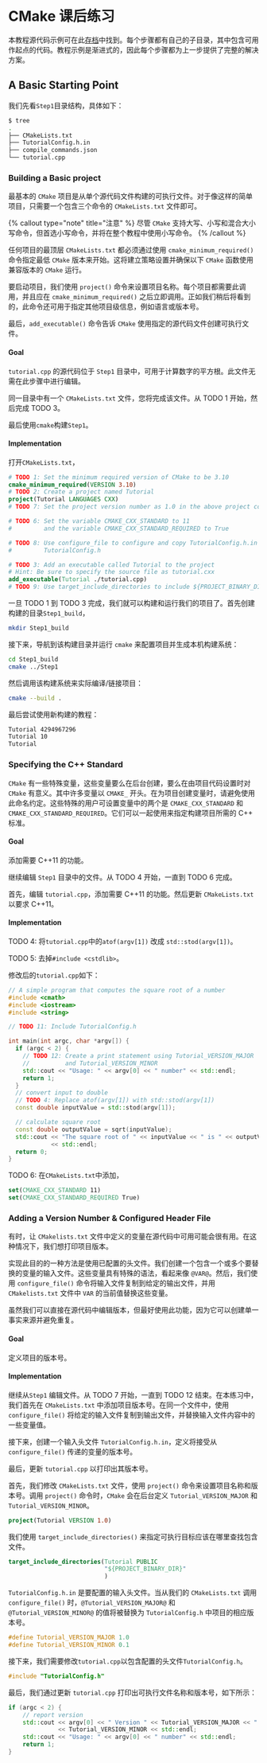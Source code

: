 # CMake 课后练习

本教程源代码示例可在此[存档](https://cmake.org/cmake/help/latest/_downloads/4faf523a74297ec7a15388124b7890c5/cmake-3.30.2-tutorial-source.zip)中找到。每个步骤都有自己的子目录，其中包含可用作起点的代码。教程示例是渐进式的，因此每个步骤都为上一步提供了完整的解决方案。

## A Basic Starting Point

我们先看`Step1`目录结构，具体如下：

```bash
$ tree
.
├── CMakeLists.txt
├── TutorialConfig.h.in
├── compile_commands.json
└── tutorial.cpp
```

### Building a Basic project

最基本的 `CMake` 项目是从单个源代码文件构建的可执行文件。对于像这样的简单项目，只需要一个包含三个命令的 `CMakeLists.txt` 文件即可。

{% callout type="note" title="注意" %}
尽管 `CMake` 支持大写、小写和混合大小写命令，但首选小写命令，并将在整个教程中使用小写命令。
{% /callout %}

任何项目的最顶层 `CMakeLists.txt` 都必须通过使用 `cmake_minimum_required()` 命令指定最低 `CMake` 版本来开始。这将建立策略设置并确保以下 `CMake` 函数使用兼容版本的 `CMake` 运行。

要启动项目，我们使用 `project()` 命令来设置项目名称。每个项目都需要此调用，并且应在 `cmake_minimum_required()` 之后立即调用。正如我们稍后将看到的，此命令还可用于指定其他项目级信息，例如语言或版本号。

最后，`add_executable()` 命令告诉 `CMake` 使用指定的源代码文件创建可执行文件。

#### Goal

`tutorial.cpp` 的源代码位于 `Step1` 目录中，可用于计算数字的平方根。此文件无需在此步骤中进行编辑。

同一目录中有一个 `CMakeLists.txt` 文件，您将完成该文件。从 TODO 1 开始，然后完成 TODO 3。

最后使用`cmake`构建`Step1`。

#### Implementation

打开`CMakeLists.txt`，

```cmake
# TODO 1: Set the minimum required version of CMake to be 3.10
cmake_minimum_required(VERSION 3.10)
# TODO 2: Create a project named Tutorial
project(Tutorial LANGUAGES CXX)
# TODO 7: Set the project version number as 1.0 in the above project command

# TODO 6: Set the variable CMAKE_CXX_STANDARD to 11
#         and the variable CMAKE_CXX_STANDARD_REQUIRED to True

# TODO 8: Use configure_file to configure and copy TutorialConfig.h.in to
#         TutorialConfig.h

# TODO 3: Add an executable called Tutorial to the project
# Hint: Be sure to specify the source file as tutorial.cxx
add_executable(Tutorial ./tutorial.cpp)
# TODO 9: Use target_include_directories to include ${PROJECT_BINARY_DIR}
```

一旦 TODO 1 到 TODO 3 完成，我们就可以构建和运行我们的项目了。首先创建构建的目录`Step1_build`，

```bash
mkdir Step1_build
```

接下来，导航到该构建目录并运行 `cmake` 来配置项目并生成本机构建系统：

```bash
cd Step1_build
cmake ../Step1
```

然后调用该构建系统来实际编译/链接项目：

```bash
cmake --build .
```

最后尝试使用新构建的教程：

```bash
Tutorial 4294967296
Tutorial 10
Tutorial
```

### Specifying the C++ Standard

`CMake` 有一些特殊变量，这些变量要么在后台创建，要么在由项目代码设置时对 `CMake` 有意义。其中许多变量以 `CMAKE_` 开头。在为项目创建变量时，请避免使用此命名约定。这些特殊的用户可设置变量中的两个是 `CMAKE_CXX_STANDARD` 和 `CMAKE_CXX_STANDARD_REQUIRED`。它们可以一起使用来指定构建项目所需的 C++ 标准。

#### Goal

添加需要 C++11 的功能。

继续编辑 `Step1` 目录中的文件。从 TODO 4 开始，一直到 TODO 6 完成。

首先，编辑 `tutorial.cpp`，添加需要 C++11 的功能。然后更新 `CMakeLists.txt` 以要求 C++11。

#### Implementation

TODO 4: 将`tutorial.cpp`中的`atof(argv[1])` 改成 `std::stod(argv[1])`。

TODO 5: 去掉`#include <cstdlib>`。

修改后的`tutorial.cpp`如下：

```cpp
// A simple program that computes the square root of a number
#include <cmath>
#include <iostream>
#include <string>

// TODO 11: Include TutorialConfig.h

int main(int argc, char *argv[]) {
  if (argc < 2) {
    // TODO 12: Create a print statement using Tutorial_VERSION_MAJOR
    //          and Tutorial_VERSION_MINOR
    std::cout << "Usage: " << argv[0] << " number" << std::endl;
    return 1;
  }
  // convert input to double
  // TODO 4: Replace atof(argv[1]) with std::stod(argv[1])
  const double inputValue = std::stod(argv[1]);

  // calculate square root
  const double outputValue = sqrt(inputValue);
  std::cout << "The square root of " << inputValue << " is " << outputValue
            << std::endl;
  return 0;
}
```

TODO 6: 在`CMakeLists.txt`中添加，

```cmake
set(CMAKE_CXX_STANDARD 11)
set(CMAKE_CXX_STANDARD_REQUIRED True)
```

### Adding a Version Number & Configured Header File

有时，让 `CMakelists.txt` 文件中定义的变量在源代码中可用可能会很有用。在这种情况下，我们想打印项目版本。

实现此目的的一种方法是使用已配置的头文件。我们创建一个包含一个或多个要替换的变量的输入文件。这些变量具有特殊的语法，看起来像 `@VAR@`。然后，我们使用 `configure_file()` 命令将输入`​​`文件复制到给定的输出文件，并用 `CMakelists.txt` 文件中 `VAR` 的当前值替换这些变量。

虽然我们可以直接在源代码中编辑版本，但最好使用此功能，因为它可以创建单一事实来源并避免重复。

#### Goal

定义项目的版本号。

#### Implementation

继续从`Step1` 编辑文件。从 TODO 7 开始，一直到 TODO 12 结束。在本练习中，我们首先在 `CMakeLists.txt` 中添加项目版本号。在同一个文件中，使用 `configure_file()` 将给定的输入文件复制到输出文件，并替换输入文件内容中的一些变量值。

接下来，创建一个输入头文件 `TutorialConfig.h.in`，定义将接受从 `configure_file()` 传递的变量的版本号。

最后，更新 `tutorial.cpp` 以打印出其版本号。

首先，我们修改 `CMakeLists.txt` 文件，使用 `project()` 命令来设置项目名称和版本号。调用 `project()` 命令时，`CMake` 会在后台定义 `Tutorial_VERSION_MAJOR` 和 `Tutorial_VERSION_MINOR`。

```cmake
project(Tutorial VERSION 1.0)
```

我们使用 `target_include_directories()` 来指定可执行目标应该在哪里查找包含文件。

```cmake
target_include_directories(Tutorial PUBLIC
                           "${PROJECT_BINARY_DIR}"
                           )
```

`TutorialConfig.h.in` 是要配置的输入头文件。当从我们的 `CMakeLists.txt` 调用 `configure_file()` 时，`@Tutorial_VERSION_MAJOR@` 和 `@Tutorial_VERSION_MINOR@` 的值将被替换为 `TutorialConfig.h` 中项目的相应版本号。

```cpp
#define Tutorial_VERSION_MAJOR 1.0
#define Tutorial_VERSION_MINOR 0.1
```

接下来，我们需要修改`tutorial.cpp`以包含配置的头文件`TutorialConfig.h`。

```cpp
#include "TutorialConfig.h"
```

最后，我们通过更新 `tutorial.cpp` 打印出可执行文件名称和版本号，如下所示：

```cpp
if (argc < 2) {
    // report version
    std::cout << argv[0] << " Version " << Tutorial_VERSION_MAJOR << "."
              << Tutorial_VERSION_MINOR << std::endl;
    std::cout << "Usage: " << argv[0] << " number" << std::endl;
    return 1;
}
```
